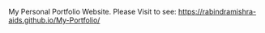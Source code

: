 My Personal Portfolio Website.
Please Visit to see: https://rabindramishra-aids.github.io/My-Portfolio/
